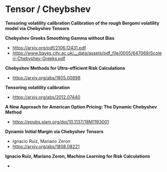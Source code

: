 # Tensor / Cheybshev

**Tensoring volatility calibration Calibration of the rough Bergomi volatility model via Chebyshev Tensors**

**Chebyshev Greeks Smoothing Gamma without Bias**

+ https://arxiv.org/pdf/2106.12431.pdf
+ https://www.bayes.city.ac.uk/__data/assets/pdf_file/0005/647069/Scoleri-Chebyshev-Greeks.pdf

**Chebyshev Methods for Ultra-efficient Risk Calculations**

+ https://arxiv.org/abs/1805.00898

**Tensoring volatility calibration**
+ https://arxiv.org/abs/2012.07440

**A New Approach for American Option Pricing: The Dynamic Chebyshev Method**
+ https://epubs.siam.org/doi/10.1137/18M1193001



**Dynamic Initial Margin via Chebyshev Tensors**
+ Ignacio Ruiz, Mariano Zeron
+ https://arxiv.org/abs/1808.08221

**Ignacio Ruiz, Mariano Zeron, Machine Learning for Risk Calculations**

+ 